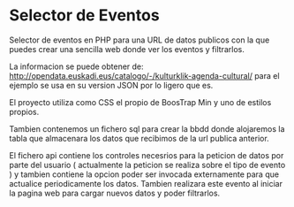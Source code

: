 # Selector de Eventos
Selector de eventos en PHP para una URL de datos publicos con la que puedes crear una sencilla web donde ver los eventos y filtrarlos.

La informacion se puede obtener de: http://opendata.euskadi.eus/catalogo/-/kulturklik-agenda-cultural/ para el ejemplo se usa en su version JSON por lo ligero que es.

El proyecto utiliza como CSS el propio de BoosTrap Min y uno de estilos propios.

Tambien contenemos un fichero sql para crear la bbdd donde alojaremos la tabla que almacenara los datos que recibimos de la url publica anterior.

El fichero api contiene los controles necesrios para la peticion de datos por parte del usuario ( actualmente la peticion se realiza sobre el tipo de evento ) y tambien contiene la opcion poder ser invocada externamente para que actualice periodicamente los datos. Tambien realizara este evento al iniciar la pagina web para cargar nuevos datos y poder filtrarlos.


